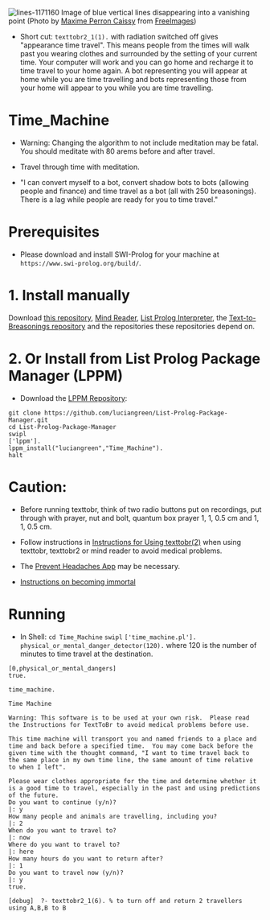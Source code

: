 ![lines-1171160](https://user-images.githubusercontent.com/15845542/124043330-28198f00-da4e-11eb-8703-37e03cda6b73.jpg)
Image of blue vertical lines disappearing into a vanishing point (Photo by <a href="https://freeimages.com/photographer/shadowkill-45148">Maxime Perron Caissy</a> from <a href="https://freeimages.com">FreeImages</a>)

* Short cut: `texttobr2_1(1).` with radiation switched off gives "appearance time travel".  This means people from the times will walk past you wearing clothes and surrounded by the setting of your current time.  Your computer will work and you can go home and recharge it to time travel to your home again.  A bot representing you will appear at home while you are time travelling and bots representing those from your home will appear to you while you are time travelling.

# Time_Machine

* Warning: Changing the algorithm to not include meditation may be fatal.  You should meditate with 80 arems before and after travel.
* Travel through time with meditation.

* "I can convert myself to a bot, convert shadow bots to bots (allowing people and finance) and time travel as a bot (all with 250 breasonings).  There is a lag while people are ready for you to time travel."

# Prerequisites

* Please download and install SWI-Prolog for your machine at `https://www.swi-prolog.org/build/`.

# 1. Install manually

Download <a href="http://github.com/luciangreen/Time_Machine/">this repository</a>, <a href="http://github.com/luciangreen/mindreader/">Mind Reader</a>, <a href="http://github.com/luciangreen/listprologinterpreter/">List Prolog Interpreter</a>,  the <a href="https://github.com/luciangreen/Text-to-Breasonings">Text-to-Breasonings repository</a> and the repositories these repositories depend on.

# 2. Or Install from List Prolog Package Manager (LPPM)

* Download the <a href="https://github.com/luciangreen/List-Prolog-Package-Manager">LPPM Repository</a>:

```
git clone https://github.com/luciangreen/List-Prolog-Package-Manager.git
cd List-Prolog-Package-Manager
swipl
['lppm'].
lppm_install("luciangreen","Time_Machine").
halt
```

# Caution:

* Before running texttobr, think of two radio buttons put on recordings, put through with prayer, nut and bolt, quantum box prayer 1, 1, 0.5 cm and 1, 1, 0.5 cm.

* Follow instructions in <a href="https://github.com/luciangreen/Text-to-Breasonings/blob/master/Instructions_for_Using_texttobr(2).pl.txt">Instructions for Using texttobr(2)</a> when using texttobr, texttobr2 or mind reader to avoid medical problems.

* The <a href="https://www.lucianacademy.com/apps/preventheadaches.html">Prevent Headaches App</a> may be necessary.

* <a href="Immortality.md">Instructions on becoming immortal</a>

# Running

* In Shell:
`cd Time_Machine`
`swipl`
`['time_machine.pl'].`
`physical_or_mental_danger_detector(120).`
where 120 is the number of minutes to time travel at the destination.
```
[0,physical_or_mental_dangers]
true.
```

`time_machine.`

```
Time Machine

Warning: This software is to be used at your own risk.  Please read the Instructions for TextToBr to avoid medical problems before use.

This time machine will transport you and named friends to a place and time and back before a specified time.  You may come back before the given time with the thought command, "I want to time travel back to the same place in my own time line, the same amount of time relative to when I left".

Please wear clothes appropriate for the time and determine whether it is a good time to travel, especially in the past and using predictions of the future.
Do you want to continue (y/n)?
|: y
How many people and animals are travelling, including you?
|: 2
When do you want to travel to?
|: now
Where do you want to travel to?
|: here
How many hours do you want to return after?
|: 1
Do you want to travel now (y/n)?
|: y
true.

[debug]  ?- texttobr2_1(6). % to turn off and return 2 travellers using A,B,B to B
```
